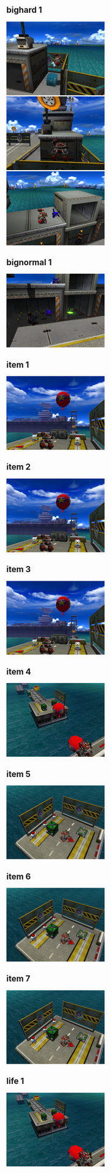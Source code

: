 <style>img{width:256px;display:inline;}</style>
## bighard 1
![](./WeaponsBed/bighard-1-1.png)
![](./WeaponsBed/bighard-1-2.png)
![](./WeaponsBed/bighard-1-3.png)

## bignormal 1
![](./WeaponsBed/bignormal-1-1.png)

## item 1
![](./WeaponsBed/item-1-1.png)

## item 2
![](./WeaponsBed/item-2-1.png)

## item 3
![](./WeaponsBed/item-3-1.png)

## item 4
![](./WeaponsBed/item-4-1.png)

## item 5
![](./WeaponsBed/item-5-1.png)

## item 6
![](./WeaponsBed/item-6-1.png)

## item 7
![](./WeaponsBed/item-7-1.png)

## life 1
![](./WeaponsBed/life-1-1.png)

